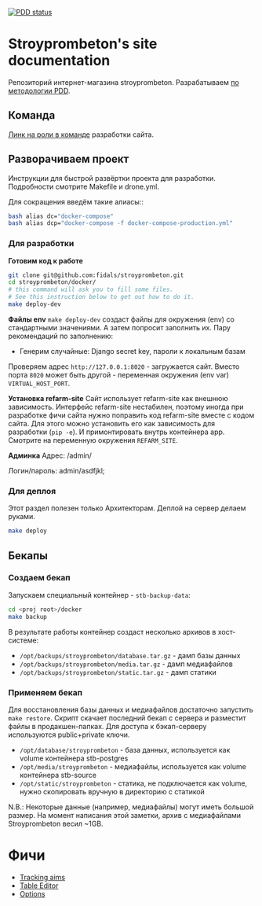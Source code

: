 [![PDD status](http://www.0pdd.com/svg?name=fidals/stroyprombeton)](http://www.0pdd.com/p?name=fidals/stroyprombeton)


# Stroyprombeton's site documentation
Репозиторий интернет-магазина stroyprombeton.
Разрабатываем [по методологии PDD](http://fidals.com/dev).

## Команда
[Линк на роли в команде](https://goo.gl/Qq4vi4) разработки сайта.

## Разворачиваем проект

Инструкции для быстрой развёртки проекта для разработки.
Подробности смотрите Makefile и drone.yml.

Для сокращения введём такие алиасы::

```bash
bash alias dc="docker-compose"
bash alias dcp="docker-compose -f docker-compose-production.yml"
```

### Для разработки

**Готовим код к работе**
```bash
git clone git@github.com:fidals/stroyprombeton.git
cd stroyprombeton/docker/
# this command will ask you to fill some files.
# See this instruction below to get out how to do it.
make deploy-dev
```

**Файлы env**
`make deploy-dev` создаст файлы для окружения (env) со стандартными значениями.
А затем попросит заполнить их.
Пару рекомендаций по заполнению:
- Генерим случайные: Django secret key, пароли к локальным базам

Проверяем адрес `http://127.0.0.1:8020` - загружается сайт.
Вместо порта `8020` может быть другой - переменная окружения (env var) `VIRTUAL_HOST_PORT`.

**Установка refarm-site**
Сайт использует refarm-site как внешнюю зависимость.
Интерфейс refarm-site нестабилен,
поэтому иногда при разработке фичи сайта
нужно поправить код refarm-site вместе с кодом сайта.
Для этого можно установить его как зависимость для разработки (`pip -e`).
И примонтировать внутрь контейнера app.
Смотрите на переменную окружения `REFARM_SITE`.

**Админка**
Адрес: /admin/

Логин/пароль:
admin/asdfjkl;

### Для деплоя
Этот раздел полезен только Архитекторам.
Деплой на сервер делаем руками.

```bash
make deploy
```


## Бекапы


### Создаем бекап

Запускаем специальный контейнер - `stb-backup-data`:

```bash
cd <proj root>/docker
make backup
```

В результате работы контейнер создаст несколько архивов в хост-системе:

* `/opt/backups/stroyprombeton/database.tar.gz` - дамп базы данных
* `/opt/backups/stroyprombeton/media.tar.gz` - дамп медиафайлов
* `/opt/backups/stroyprombeton/static.tar.gz` - дамп статики

### Применяем бекап

Для восстановления базы данных и медиафайлов достаточно запустить ``make restore``.
Скрипт скачает последний бекап с сервера и разместит файлы в продакшен-папках.
Для доступа к бэкап-серверу используются public+private ключи.

* `/opt/database/stroyprombeton` - база данных, используется как volume контейнера stb-postgres
* `/opt/media/stroyprombeton` - медиафайлы, используется как volume контейнера stb-source
* `/opt/static/stroyprombeton` - статика, не подключается как volume, нужно скопировать вручную в директорию с статикой

N.B.: Некоторые данные (например, медиафайлы) могут иметь большой размер. На момент написания этой заметки, архив с медиафайлами Stroyprombeton весил ~1GB.

# Фичи
- [Tracking aims](https://github.com/fidals/shopelectro/blob/master/doc/tracking_aims.md)
- [Table Editor](https://github.com/fidals/stroyprombeton/blob/master/doc/table_editor.md)
- [Options](https://github.com/fidals/stroyprombeton/blob/master/doc/options.md)
